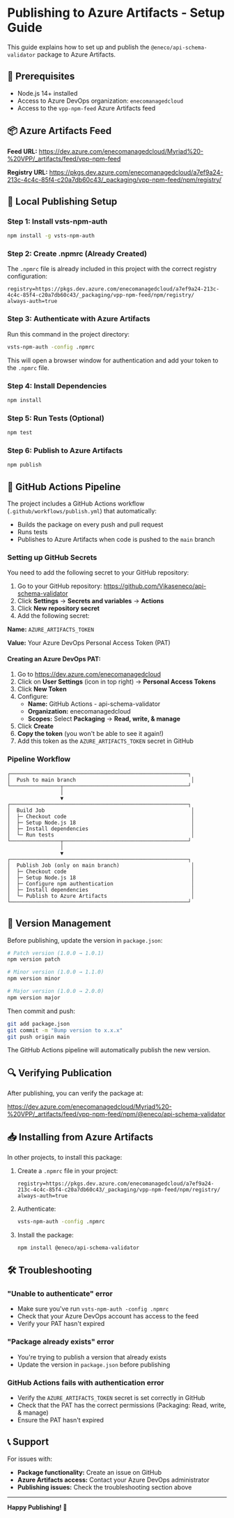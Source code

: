 # Publishing to Azure Artifacts - Setup Guide

This guide explains how to set up and publish the `@eneco/api-schema-validator` package to Azure Artifacts.

## 🔧 Prerequisites

- Node.js 14+ installed
- Access to Azure DevOps organization: `enecomanagedcloud`
- Access to the `vpp-npm-feed` Azure Artifacts feed

## 📦 Azure Artifacts Feed

**Feed URL:** https://dev.azure.com/enecomanagedcloud/Myriad%20-%20VPP/_artifacts/feed/vpp-npm-feed

**Registry URL:** https://pkgs.dev.azure.com/enecomanagedcloud/a7ef9a24-213c-4c4c-85f4-c20a7db60c43/_packaging/vpp-npm-feed/npm/registry/

## 🚀 Local Publishing Setup

### Step 1: Install vsts-npm-auth

```bash
npm install -g vsts-npm-auth
```

### Step 2: Create .npmrc (Already Created)

The `.npmrc` file is already included in this project with the correct registry configuration:

```
registry=https://pkgs.dev.azure.com/enecomanagedcloud/a7ef9a24-213c-4c4c-85f4-c20a7db60c43/_packaging/vpp-npm-feed/npm/registry/
always-auth=true
```

### Step 3: Authenticate with Azure Artifacts

Run this command in the project directory:

```bash
vsts-npm-auth -config .npmrc
```

This will open a browser window for authentication and add your token to the `.npmrc` file.

### Step 4: Install Dependencies

```bash
npm install
```

### Step 5: Run Tests (Optional)

```bash
npm test
```

### Step 6: Publish to Azure Artifacts

```bash
npm publish
```

## 🤖 GitHub Actions Pipeline

The project includes a GitHub Actions workflow (`.github/workflows/publish.yml`) that automatically:
- Builds the package on every push and pull request
- Runs tests
- Publishes to Azure Artifacts when code is pushed to the `main` branch

### Setting up GitHub Secrets

You need to add the following secret to your GitHub repository:

1. Go to your GitHub repository: https://github.com/Vikaseneco/api-schema-validator
2. Click **Settings** → **Secrets and variables** → **Actions**
3. Click **New repository secret**
4. Add the following secret:

**Name:** `AZURE_ARTIFACTS_TOKEN`

**Value:** Your Azure DevOps Personal Access Token (PAT)

#### Creating an Azure DevOps PAT:

1. Go to https://dev.azure.com/enecomanagedcloud
2. Click on **User Settings** (icon in top right) → **Personal Access Tokens**
3. Click **New Token**
4. Configure:
   - **Name:** GitHub Actions - api-schema-validator
   - **Organization:** enecomanagedcloud
   - **Scopes:** Select **Packaging** → **Read, write, & manage**
5. Click **Create**
6. **Copy the token** (you won't be able to see it again!)
7. Add this token as the `AZURE_ARTIFACTS_TOKEN` secret in GitHub

### Pipeline Workflow

```
┌─────────────────────────────────────────────────────────┐
│  Push to main branch                                     │
└────────────────┬────────────────────────────────────────┘
                 │
                 ▼
┌─────────────────────────────────────────────────────────┐
│  Build Job                                               │
│  ├─ Checkout code                                        │
│  ├─ Setup Node.js 18                                     │
│  ├─ Install dependencies                                 │
│  └─ Run tests                                            │
└────────────────┬────────────────────────────────────────┘
                 │
                 ▼
┌─────────────────────────────────────────────────────────┐
│  Publish Job (only on main branch)                       │
│  ├─ Checkout code                                        │
│  ├─ Setup Node.js 18                                     │
│  ├─ Configure npm authentication                         │
│  ├─ Install dependencies                                 │
│  └─ Publish to Azure Artifacts                           │
└─────────────────────────────────────────────────────────┘
```

## 📝 Version Management

Before publishing, update the version in `package.json`:

```bash
# Patch version (1.0.0 → 1.0.1)
npm version patch

# Minor version (1.0.0 → 1.1.0)
npm version minor

# Major version (1.0.0 → 2.0.0)
npm version major
```

Then commit and push:

```bash
git add package.json
git commit -m "Bump version to x.x.x"
git push origin main
```

The GitHub Actions pipeline will automatically publish the new version.

## 🔍 Verifying Publication

After publishing, you can verify the package at:

https://dev.azure.com/enecomanagedcloud/Myriad%20-%20VPP/_artifacts/feed/vpp-npm-feed/npm/@eneco/api-schema-validator

## 📥 Installing from Azure Artifacts

In other projects, to install this package:

1. Create a `.npmrc` file in your project:
   ```
   registry=https://pkgs.dev.azure.com/enecomanagedcloud/a7ef9a24-213c-4c4c-85f4-c20a7db60c43/_packaging/vpp-npm-feed/npm/registry/
   always-auth=true
   ```

2. Authenticate:
   ```bash
   vsts-npm-auth -config .npmrc
   ```

3. Install the package:
   ```bash
   npm install @eneco/api-schema-validator
   ```

## 🛠️ Troubleshooting

### "Unable to authenticate" error

- Make sure you've run `vsts-npm-auth -config .npmrc`
- Check that your Azure DevOps account has access to the feed
- Verify your PAT hasn't expired

### "Package already exists" error

- You're trying to publish a version that already exists
- Update the version in `package.json` before publishing

### GitHub Actions fails with authentication error

- Verify the `AZURE_ARTIFACTS_TOKEN` secret is set correctly in GitHub
- Check that the PAT has the correct permissions (Packaging: Read, write, & manage)
- Ensure the PAT hasn't expired

## 📞 Support

For issues with:
- **Package functionality:** Create an issue on GitHub
- **Azure Artifacts access:** Contact your Azure DevOps administrator
- **Publishing issues:** Check the troubleshooting section above

---

**Happy Publishing! 🎉**
